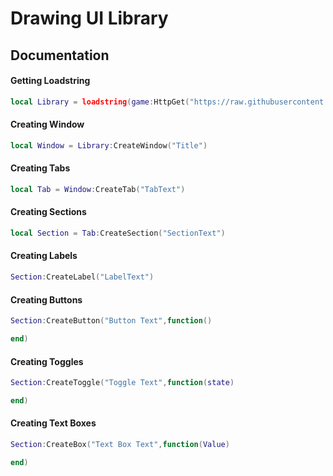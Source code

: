 # Drawing UI Library
## Documentation
#### Getting Loadstring
```lua
local Library = loadstring(game:HttpGet("https://raw.githubusercontent.com/JohnBardot/GlitchDrawingLibrary/main/DrawingLibrary"))()
```
#### Creating Window
```lua
local Window = Library:CreateWindow("Title")
```
#### Creating Tabs
```lua
local Tab = Window:CreateTab("TabText")
```
#### Creating Sections
```lua
local Section = Tab:CreateSection("SectionText")
```
#### Creating Labels
```lua
Section:CreateLabel("LabelText")
```
#### Creating Buttons
```lua
Section:CreateButton("Button Text",function()

end)
```
#### Creating Toggles
```lua
Section:CreateToggle("Toggle Text",function(state)

end)
```

#### Creating Text Boxes
```lua
Section:CreateBox("Text Box Text",function(Value)

end)
```
